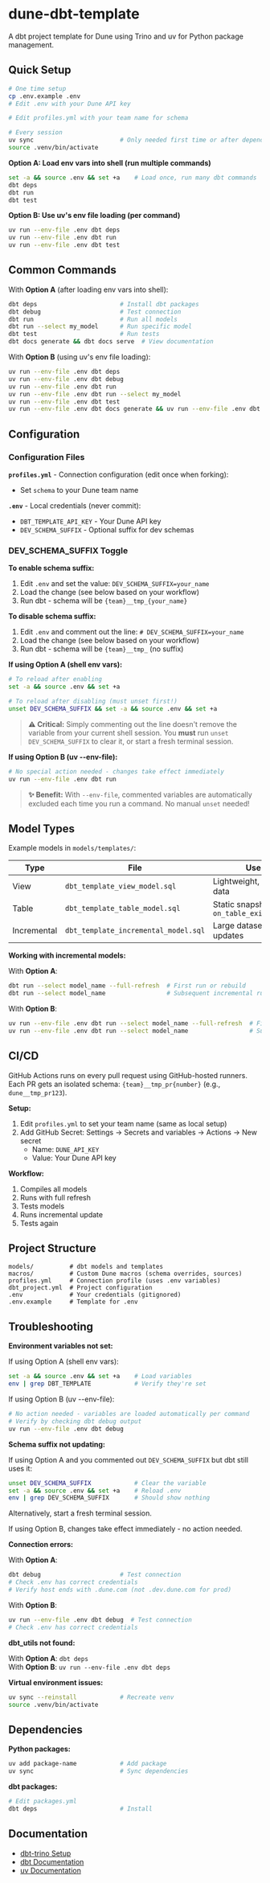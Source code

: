 # dune-dbt-template

A dbt project template for Dune using Trino and uv for Python package management.

## Quick Setup

```bash
# One time setup
cp .env.example .env
# Edit .env with your Dune API key

# Edit profiles.yml with your team name for schema

# Every session
uv sync                        # Only needed first time or after dependency changes
source .venv/bin/activate
```

**Option A: Load env vars into shell (run multiple commands)**
```bash
set -a && source .env && set +a    # Load once, run many dbt commands
dbt deps
dbt run
dbt test
```

**Option B: Use uv's env file loading (per command)**
```bash
uv run --env-file .env dbt deps
uv run --env-file .env dbt run
uv run --env-file .env dbt test
```

## Common Commands

With **Option A** (after loading env vars into shell):
```bash
dbt deps                       # Install dbt packages
dbt debug                      # Test connection
dbt run                        # Run all models
dbt run --select my_model      # Run specific model
dbt test                       # Run tests
dbt docs generate && dbt docs serve  # View documentation
```

With **Option B** (using uv's env file loading):
```bash
uv run --env-file .env dbt deps
uv run --env-file .env dbt debug
uv run --env-file .env dbt run
uv run --env-file .env dbt run --select my_model
uv run --env-file .env dbt test
uv run --env-file .env dbt docs generate && uv run --env-file .env dbt docs serve
```

## Configuration

### Configuration Files

**`profiles.yml`** - Connection configuration (edit once when forking):
- Set `schema` to your Dune team name

**`.env`** - Local credentials (never commit):
- `DBT_TEMPLATE_API_KEY` - Your Dune API key
- `DEV_SCHEMA_SUFFIX` - Optional suffix for dev schemas

### DEV_SCHEMA_SUFFIX Toggle

**To enable schema suffix:**
1. Edit `.env` and set the value: `DEV_SCHEMA_SUFFIX=your_name`
2. Load the change (see below based on your workflow)
3. Run dbt - schema will be `{team}__tmp_{your_name}`

**To disable schema suffix:**
1. Edit `.env` and comment out the line: `# DEV_SCHEMA_SUFFIX=your_name`
2. Load the change (see below based on your workflow)
3. Run dbt - schema will be `{team}__tmp_` (no suffix)

**If using Option A (shell env vars):**
```bash
# To reload after enabling
set -a && source .env && set +a

# To reload after disabling (must unset first!)
unset DEV_SCHEMA_SUFFIX && set -a && source .env && set +a
```
> **⚠️ Critical:** Simply commenting out the line doesn't remove the variable from your current shell session. You **must** run `unset DEV_SCHEMA_SUFFIX` to clear it, or start a fresh terminal session.

**If using Option B (uv --env-file):**
```bash
# No special action needed - changes take effect immediately
uv run --env-file .env dbt run
```
> **✨ Benefit:** With `--env-file`, commented variables are automatically excluded each time you run a command. No manual `unset` needed!

## Model Types

Example models in `models/templates/`:

| Type | File | Use Case |
|------|------|----------|
| View | `dbt_template_view_model.sql` | Lightweight, always fresh data |
| Table | `dbt_template_table_model.sql` | Static snapshots, uses `on_table_exists='replace'` |
| Incremental | `dbt_template_incremental_model.sql` | Large datasets, efficient updates |

**Working with incremental models:**

With **Option A**:
```bash
dbt run --select model_name --full-refresh  # First run or rebuild
dbt run --select model_name                 # Subsequent incremental runs
```

With **Option B**:
```bash
uv run --env-file .env dbt run --select model_name --full-refresh  # First run or rebuild
uv run --env-file .env dbt run --select model_name                 # Subsequent incremental runs
```

## CI/CD

GitHub Actions runs on every pull request using GitHub-hosted runners. Each PR gets an isolated schema: `{team}__tmp_pr{number}` (e.g., `dune__tmp_pr123`).

**Setup:**
1. Edit `profiles.yml` to set your team name (same as local setup)
2. Add GitHub Secret: Settings → Secrets and variables → Actions → New secret
   - Name: `DUNE_API_KEY`
   - Value: Your Dune API key

**Workflow:**
1. Compiles all models
2. Runs with full refresh
3. Tests models
4. Runs incremental update
5. Tests again

## Project Structure

```
models/          # dbt models and templates
macros/          # Custom Dune macros (schema overrides, sources)
profiles.yml     # Connection profile (uses .env variables)
dbt_project.yml  # Project configuration
.env             # Your credentials (gitignored)
.env.example     # Template for .env
```

## Troubleshooting

**Environment variables not set:**

If using Option A (shell env vars):
```bash
set -a && source .env && set +a    # Load variables
env | grep DBT_TEMPLATE            # Verify they're set
```

If using Option B (uv --env-file):
```bash
# No action needed - variables are loaded automatically per command
# Verify by checking dbt debug output
uv run --env-file .env dbt debug
```

**Schema suffix not updating:**

If using Option A and you commented out `DEV_SCHEMA_SUFFIX` but dbt still uses it:
```bash
unset DEV_SCHEMA_SUFFIX            # Clear the variable
set -a && source .env && set +a    # Reload .env
env | grep DEV_SCHEMA_SUFFIX       # Should show nothing
```
Alternatively, start a fresh terminal session.

If using Option B, changes take effect immediately - no action needed.

**Connection errors:**

With **Option A**:
```bash
dbt debug                      # Test connection
# Check .env has correct credentials
# Verify host ends with .dune.com (not .dev.dune.com for prod)
```

With **Option B**:
```bash
uv run --env-file .env dbt debug  # Test connection
# Check .env has correct credentials
```

**dbt_utils not found:**

With **Option A**: `dbt deps`  
With **Option B**: `uv run --env-file .env dbt deps`

**Virtual environment issues:**
```bash
uv sync --reinstall            # Recreate venv
source .venv/bin/activate
```

## Dependencies

**Python packages:**
```bash
uv add package-name            # Add package
uv sync                        # Sync dependencies
```

**dbt packages:**
```bash
# Edit packages.yml
dbt deps                       # Install
```

## Documentation

- [dbt-trino Setup](https://docs.getdbt.com/docs/core/connect-data-platform/trino-setup)
- [dbt Documentation](https://docs.getdbt.com/)
- [uv Documentation](https://github.com/astral-sh/uv)
